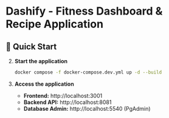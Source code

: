 # Dashify - Fitness Dashboard & Recipe Application

## 🚀 Quick Start

2. **Start the application**
   ```bash
   docker compose -f docker-compose.dev.yml up -d --build
   ```

3. **Access the application**
   - **Frontend:** http://localhost:3001
   - **Backend API:** http://localhost:8081
   - **Database Admin:** http://localhost:5540 (PgAdmin)

